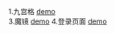 1.九宫格
[demo](https://supergintoki.github.io/cssTask/task1/task1.html)
</br>
3.魔镜
[demo](https://supergintoki.github.io/cssTask/task3/task3.html)
4.登录页面
[demo](https://supergintoki.github.io/cssTask/task4/task4.html)

